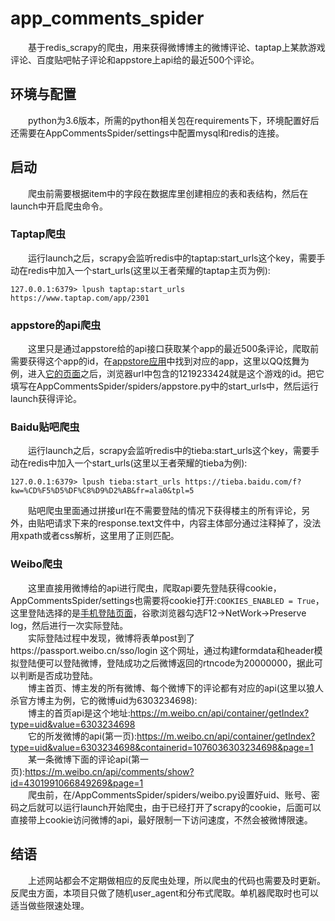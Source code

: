 # app_comments_spider
&emsp;&emsp;基于redis_scrapy的爬虫，用来获得微博博主的微博评论、taptap上某款游戏评论、百度贴吧帖子评论和appstore上api给的最近500个评论。
## 环境与配置
&emsp;&emsp;python为3.6版本，所需的python相关包在requirements下，环境配置好后还需要在AppCommentsSpider/settings中配置mysql和redis的连接。
## 启动
&emsp;&emsp;爬虫前需要根据item中的字段在数据库里创建相应的表和表结构，然后在launch中开启爬虫命令。
### Taptap爬虫
&emsp;&emsp;运行launch之后，scrapy会监听redis中的taptap:start_urls这个key，需要手动在redis中加入一个start_urls(这里以王者荣耀的taptap主页为例):
```
127.0.0.1:6379> lpush taptap:start_urls https://www.taptap.com/app/2301
```
### appstore的api爬虫
&emsp;&emsp;这里只是通过appstore给的api接口获取某个app的最近500条评论，爬取前需要获得这个app的id，在[appstore应用](https://itunes.apple.com/cn/genre/%E9%9F%B3%E4%B9%90/id36)中找到对应的app，这里以QQ炫舞为例，进入[它的页面](https://itunes.apple.com/cn/app/qq%E7%82%AB%E8%88%9E/id1219233424?mt=8)之后，浏览器url中包含的1219233424就是这个游戏的id。把它填写在AppCommentsSpider/spiders/appstore.py中的start_urls中，然后运行launch获得评论。
### Baidu贴吧爬虫
&emsp;&emsp;运行launch之后，scrapy会监听redis中的tieba:start_urls这个key，需要手动在redis中加入一个start_urls(这里以王者荣耀的tieba为例):
```
127.0.0.1:6379> lpush tieba:start_urls https://tieba.baidu.com/f?kw=%CD%F5%D5%DF%C8%D9%D2%AB&fr=ala0&tpl=5
```
&emsp;&emsp;贴吧爬虫里面通过拼接url在不需要登陆的情况下获得楼主的所有评论，另外，由贴吧请求下来的response.text文件中，内容主体部分通过<!---->注释掉了，没法用xpath或者css解析，这里用了正则匹配。
### Weibo爬虫
&emsp;&emsp;这里直接用微博给的api进行爬虫，爬取api要先登陆获得cookie，AppCommentsSpider/settings也需要将cookie打开:`COOKIES_ENABLED = True`，这里登陆选择的是[手机登陆页面](https://passport.weibo.cn/signin/welcome?)，谷歌浏览器勾选F12->NetWork->Preserve log，然后进行一次实际登陆。  
&emsp;&emsp;实际登陆过程中发现，微博将表单post到了https://passport.weibo.cn/sso/login 这个网址，通过构建formdata和header模拟登陆便可以登陆微博，登陆成功之后微博返回的rtncode为20000000，据此可以判断是否成功登陆。  
&emsp;&emsp;博主首页、博主发的所有微博、每个微博下的评论都有对应的api(这里以狼人杀官方博主为例，它的微博uid为6303234698):  
&emsp;&emsp;博主的首页api是这个地址:https://m.weibo.cn/api/container/getIndex?type=uid&value=6303234698  
&emsp;&emsp;它的所发微博的api(第一页):https://m.weibo.cn/api/container/getIndex?type=uid&value=6303234698&containerid=1076036303234698&page=1  
&emsp;&emsp;某一条微博下面的评论api(第一页):https://m.weibo.cn/api/comments/show?id=4301991066849269&page=1  
&emsp;&emsp;爬虫前，在/AppCommentsSpider/spiders/weibo.py设置好uid、账号、密码之后就可以运行launch开始爬虫，由于已经打开了scrapy的cookie，后面可以直接带上cookie访问微博的api，最好限制一下访问速度，不然会被微博限速。
## 结语
&emsp;&emsp;上述网站都会不定期做相应的反爬虫处理，所以爬虫的代码也需要及时更新。反爬虫方面，本项目只做了随机user_agent和分布式爬取。单机器爬取时也可以适当做些限速处理。
